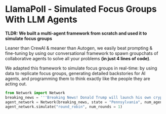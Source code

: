 # LlamaPoll - Simulated Focus Groups With LLM Agents

__TLDR: We built a multi-agent framework from scratch and used it to simulate focus groups__ 

Leaner than CrewAI & meaner than Autogen, we easily beat prompting & fine-tuning by using our conversational framework to spawn groupchats of collaborative agents to solve all your problems __(in just 4 lines of code)__.

We adapted this framework to simulate focus groups in real-time: by using data to replicate focus groups, generating detailed backstories for AI agents, and programming them to think exactly like the people they are acting out. 
```python
from Network import Network
breaking_news = '''Breaking News! Donald Trump will launch his own cryptocurrency.'''
agent_network = Network(breaking_news, state = "Pennsylvania", num_agents = 15)
agent_network.simulate("round_robin", num_rounds = 1)
